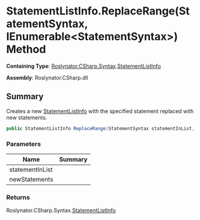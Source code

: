 # StatementListInfo\.ReplaceRange\(StatementSyntax, IEnumerable\<StatementSyntax>\) Method

**Containing Type**: [Roslynator.CSharp.Syntax](../../README.md)\.[StatementListInfo](../README.md)

**Assembly**: Roslynator\.CSharp\.dll

## Summary

Creates a new [StatementListInfo](../README.md) with the specified statement replaced with new statements\.

```csharp
public StatementListInfo ReplaceRange(StatementSyntax statementInList, IEnumerable<StatementSyntax> newStatements)
```

### Parameters

| Name | Summary |
| ---- | ------- |
| statementInList | |
| newStatements | |

### Returns

Roslynator\.CSharp\.Syntax\.[StatementListInfo](../README.md)

